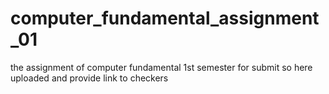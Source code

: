 # computer_fundamental_assignment_01
the assignment of computer fundamental 1st semester for submit so here uploaded and provide link to checkers  
